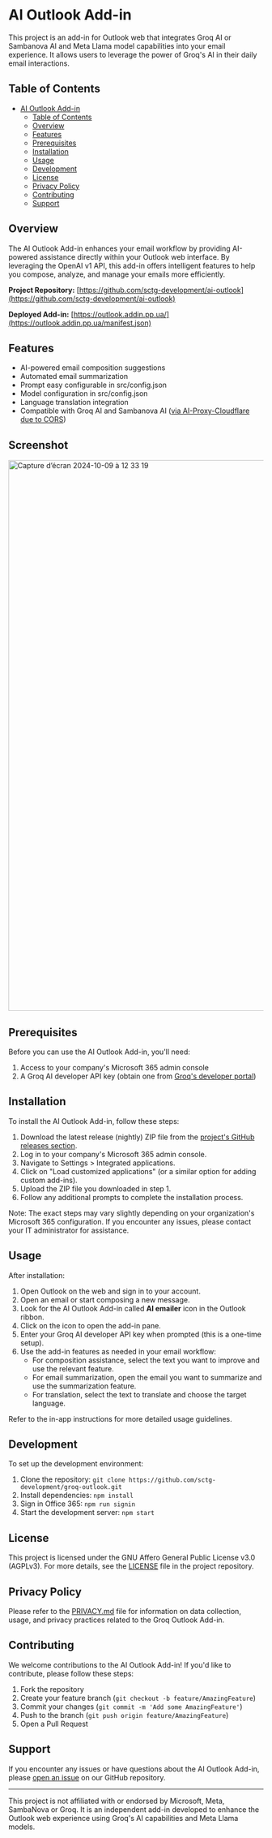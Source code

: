 # AI Outlook Add-in

This project is an add-in for Outlook web that integrates Groq AI or Sambanova AI and Meta Llama model capabilities into your email experience. It allows users to leverage the power of Groq's AI in their daily email interactions.

## Table of Contents

- [AI Outlook Add-in](#ai-outlook-add-in)
  - [Table of Contents](#table-of-contents)
  - [Overview](#overview)
  - [Features](#features)
  - [Prerequisites](#prerequisites)
  - [Installation](#installation)
  - [Usage](#usage)
  - [Development](#development)
  - [License](#license)
  - [Privacy Policy](#privacy-policy)
  - [Contributing](#contributing)
  - [Support](#support)

## Overview

The AI Outlook Add-in enhances your email workflow by providing AI-powered assistance directly within your Outlook web interface. By leveraging the OpenAI v1 API, this add-in offers intelligent features to help you compose, analyze, and manage your emails more efficiently.

**Project Repository:** [https://github.com/sctg-development/ai-outlook](https://github.com/sctg-development/ai-outlook)

**Deployed Add-in:** [https://outlook.addin.pp.ua/](https://outlook.addin.pp.ua/manifest.json)

## Features

- AI-powered email composition suggestions
- Automated email summarization
- Prompt easy configurable in src/config.json
- Model configuration in src/config.json
- Language translation integration
- Compatible with Groq AI and Sambanova AI ([via AI-Proxy-Cloudflare due to CORS](https://github.com/sctg-development/ai-proxy-cloudflare))

## Screenshot

<img width="1086" alt="Capture d’écran 2024-10-09 à 12 33 19" src="https://github.com/user-attachments/assets/3802ebe4-cf2e-4ee2-ba41-45dc27d94ddc">


## Prerequisites

Before you can use the AI Outlook Add-in, you'll need:

1. Access to your company's Microsoft 365 admin console
2. A Groq AI developer API key (obtain one from [Groq's developer portal](https://console.groq.com))

## Installation

To install the AI Outlook Add-in, follow these steps:

1. Download the latest release (nightly) ZIP file from the [project's GitHub releases section](https://github.com/sctg-development/ai-outlook/releases).
2. Log in to your company's Microsoft 365 admin console.
3. Navigate to Settings > Integrated applications.
4. Click on "Load customized applications" (or a similar option for adding custom add-ins).
5. Upload the ZIP file you downloaded in step 1.
6. Follow any additional prompts to complete the installation process.

Note: The exact steps may vary slightly depending on your organization's Microsoft 365 configuration. If you encounter any issues, please contact your IT administrator for assistance.

## Usage

After installation:

1. Open Outlook on the web and sign in to your account.
2. Open an email or start composing a new message.
3. Look for the AI Outlook Add-in called **AI emailer** icon in the Outlook ribbon.
4. Click on the icon to open the add-in pane.
5. Enter your Groq AI developer API key when prompted (this is a one-time setup).
6. Use the add-in features as needed in your email workflow:
   - For composition assistance, select the text you want to improve and use the relevant feature.
   - For email summarization, open the email you want to summarize and use the summarization feature.
   - For translation, select the text to translate and choose the target language.

Refer to the in-app instructions for more detailed usage guidelines.

## Development

To set up the development environment:

1. Clone the repository: `git clone https://github.com/sctg-development/groq-outlook.git`
2. Install dependencies: `npm install`
3. Sign in Office 365: `npm run signin`
4. Start the development server: `npm start`

## License

This project is licensed under the GNU Affero General Public License v3.0 (AGPLv3). For more details, see the [LICENSE](LICENSE.md) file in the project repository.

## Privacy Policy

Please refer to the [PRIVACY.md](PRIVACY.md) file for information on data collection, usage, and privacy practices related to the Groq Outlook Add-in.

## Contributing

We welcome contributions to the AI Outlook Add-in! If you'd like to contribute, please follow these steps:

1. Fork the repository
2. Create your feature branch (`git checkout -b feature/AmazingFeature`)
3. Commit your changes (`git commit -m 'Add some AmazingFeature'`)
4. Push to the branch (`git push origin feature/AmazingFeature`)
5. Open a Pull Request

## Support

If you encounter any issues or have questions about the AI Outlook Add-in, please [open an issue](https://github.com/sctg-development/ai-outlook/issues) on our GitHub repository.

---

This project is not affiliated with or endorsed by Microsoft, Meta, SambaNova or Groq. It is an independent add-in developed to enhance the Outlook web experience using Groq's AI capabilities and Meta Llama models.
